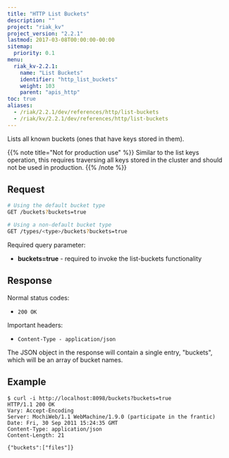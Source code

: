 ```yaml
---
title: "HTTP List Buckets"
description: ""
project: "riak_kv"
project_version: "2.2.1"
lastmod: 2017-03-08T00:00:00-00:00
sitemap:
  priority: 0.1
menu:
  riak_kv-2.2.1:
    name: "List Buckets"
    identifier: "http_list_buckets"
    weight: 103
    parent: "apis_http"
toc: true
aliases:
  - /riak/2.2.1/dev/references/http/list-buckets
  - /riak/kv/2.2.1/dev/references/http/list-buckets
---
```


Lists all known buckets (ones that have keys stored in them).

{{% note title="Not for production use" %}}
Similar to the list keys operation, this requires traversing all keys stored
in the cluster and should not be used in production.
{{% /note %}}

## Request

```bash
# Using the default bucket type
GET /buckets?buckets=true

# Using a non-default bucket type
GET /types/<type>/buckets?buckets=true
```

Required query parameter:

* **buckets=true** - required to invoke the list-buckets functionality

## Response

Normal status codes:

* `200 OK`

Important headers:

* `Content-Type - application/json`

The JSON object in the response will contain a single entry, "buckets", which
will be an array of bucket names.

## Example

```curl
$ curl -i http://localhost:8098/buckets?buckets=true
HTTP/1.1 200 OK
Vary: Accept-Encoding
Server: MochiWeb/1.1 WebMachine/1.9.0 (participate in the frantic)
Date: Fri, 30 Sep 2011 15:24:35 GMT
Content-Type: application/json
Content-Length: 21

{"buckets":["files"]}
```
